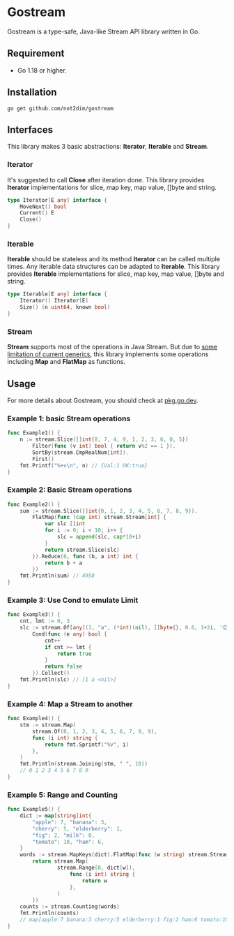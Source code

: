 # Gostream

Gostream is a type-safe, Java-like Stream API library written in Go.

## Requirement

- Go 1.18 or higher.

## Installation

```shell
go get github.com/not2dim/gostream
```

## Interfaces

This library makes 3 basic abstractions: **Iterator**, **Iterable** and **Stream**.

### Iterator

It's suggested to call **Close** after iteration done. This library provides **Iterator** implementations for slice, map
key, map value, []byte and string.

```go
type Iterator[E any] interface {
    MoveNext() bool
    Current() E
    Close()
}
```

### Iterable

**Iterable** should be stateless and its method **Iterator** can be called multiple times. Any iterable data structures
can be adapted to **Iterable**. This library provides **Iterable** implementations for slice, map key, map value, []byte
and string.

```go
type Iterable[E any] interface {
    Iterator() Iterator[E]
    Size() (n uint64, known bool)
}
```

### Stream

**Stream** supports most of the operations in Java Stream. But due
to [some limitation of current generics](https://tip.golang.org/doc/go1.18#generics), this library implements some
operations including **Map** and **FlatMap** as functions.

## Usage

For more details about Gostream, you should check at [pkg.go.dev](https://pkg.go.dev/github.com/not2dim/gostream/).

### Example 1: basic Stream operations

```go
func Example1() {
    n := stream.Slice([]int{8, 7, 4, 9, 1, 2, 3, 6, 0, 5})
        Filter(func (v int) bool { return v%2 == 1 }).
        SortBy(stream.CmpRealNum[int]).
        First()
    fmt.Printf("%+v\n", n) // {Val:1 OK:true}
}
```

### Example 2: Basic Stream operations

```go
func Example2() {
    sum := stream.Slice([]int{0, 1, 2, 3, 4, 5, 6, 7, 8, 9}).
        FlatMap(func (cap int) stream.Stream[int] {
            var slc []int
            for i := 0; i < 10; i++ {
                slc = append(slc, cap*10+i)
            }
            return stream.Slice(slc)
        }).Reduce(0, func (b, a int) int {
            return b + a
        })
    fmt.Println(sum) // 4950
}
```

### Example 3: Use Cond to emulate Limit

```go
func Example3() {
    cnt, lmt := 0, 3
    slc := stream.Of[any](1, "a", (*int)(nil), []byte{}, 0.6, 1+2i, '😔').
        Cond(func (e any) bool {
            cnt++
            if cnt >= lmt {
                return true
            }
            return false
        }).Collect()
    fmt.Println(slc) // [1 a <nil>]
}
```

### Example 4: Map a Stream to another

```go
func Example4() {
    stm := stream.Map(
        stream.Of(0, 1, 2, 3, 4, 5, 6, 7, 8, 9),
        func (i int) string {
            return fmt.Sprintf("%v", i)
        },
    )
    fmt.Println(stream.Joining(stm, " ", 10))
    // 0 1 2 3 4 5 6 7 8 9
}
```

### Example 5: Range and Counting

```go
func Example5() {
    dict := map[string]int{
        "apple": 7, "banana": 3,
        "cherry": 5, "elderberry": 1,
        "fig": 2, "milk": 0,
        "tomato": 10, "ham": 6,
    }
    words := stream.MapKeys(dict).FlatMap(func (w string) stream.Stream[string] {
        return stream.Map(
                stream.Range(0, dict[w]),
                    func (i int) string {
                        return w
                    },
                )
        })
    counts := stream.Counting(words)
    fmt.Println(counts)
    // map[apple:7 banana:3 cherry:5 elderberry:1 fig:2 ham:6 tomato:10]
}
```
